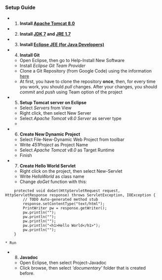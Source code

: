 ### Setup Guide ###

  * 1. **Install [Apache Tomcat 8.0](http://tomcat.apache.org/download-80.cgi)**
  * 2. **Install [JDK 7](http://www.oracle.com/technetwork/java/javase/downloads/jdk7-downloads-1880260.html) and [JRE 1.7](http://www.oracle.com/technetwork/java/javase/downloads/java-se-jre-7-download-432155.html)**
  * 3. **Install [Eclipse JEE (for Java Developers)](http://www.eclipse.org/downloads/packages/eclipse-ide-java-ee-developers/keplerr)**
  * 4. **Install Git**
    * Open Eclipse, then go to Help-Install New Software
    * Install _Eclipse Git Team Provider_
    * Clone a Git Repository (from Google Code) using the information [here](https://code.google.com/p/cmpesweng2014group6/source/checkout)
    * At first, you have to clone the repository **once**, then, for every time you work, you should _pull_ changes. After your changes, you should _commit_ and _push_ using Team option of the project
  * 5. **Setup Tomcat server on Eclipse**
    * Select _Servers_ from View
    * Right click, then select New Server
    * Select _Apache Tomcat v8.0 Server_ as server type
    * 
  * 6. **Create New Dynamic Project**
    * Select File-New-Dynamic Web Project from toolbar
    * Write _451Project_ as Project Name
    * Select _Apache Tomcat v8.0_ as Target Runtime
    * Finish
  * 7. **Create Hello World Servlet**
    * Right click on the project, then select New-Servlet
    * Write _HelloWorld_ as class name
    * Change _doGet_ function with this:
```
    protected void doGet(HttpServletRequest request, HttpServletResponse response) throws ServletException, IOException {
        // TODO Auto-generated method stub
        response.setContentType("text/html");
        PrintWriter pw = response.getWriter();
        pw.println("");
        pw.println("");
        pw.println("");
        pw.println("<h1>Hello World</h1>");
        pw.println("");
    }
```
    * Run
  * 8. **Javadoc**
    * Open Eclipse, then select Project-Javadoc
    * Click browse, then select _'documentary'_ folder that is created before.
